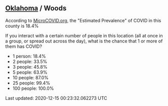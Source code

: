 
## [Oklahoma](/united-states/oklahoma) / Woods

According to [MicroCOVID.org](http://microcovid.org),
the "Estimated Prevalence" of COVID in this county is 18.4%

If you interact with a certain number of people in this location
(all at once in a group, or spread out across the day), what is the chance that
1 or more of them has COVID?

- 1 person: 18.4%
- 2 people: 33.5%
- 3 people: 45.8%
- 5 people: 63.9%
- 10 people: 87.0%
- 25 people: 99.4%
- 100 people: 100.0%

Last updated: 2020-12-15 00:23:32.062273 UTC
